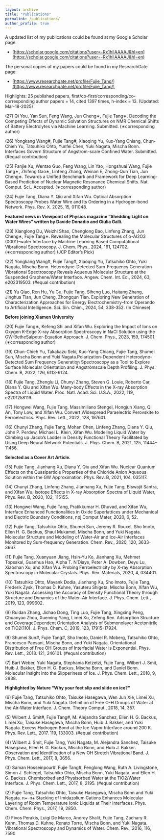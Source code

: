 ```yaml
---
layout: archive
title: "Publications"
permalink: /publications/
author_profile: true
---
```

 A updated list of my publications could be found at my Google Scholar page: 
 * [https://scholar.google.com/citations?user=-Rx1hiIAAAAJ&hl=en](https://scholar.google.com/citations?user=-Rx1hiIAAAAJ&hl=en) 

The personal copies of my papers could be found in my ResearchGate page: 
* [https://www.researchgate.net/profile/Fujie_Tang/](https://www.researchgate.net/profile/Fujie_Tang/)



Highlights: 25 published papers, first/co-first/corresponding/co-corresponding author papers = 14, cited 1397 times, h-index = 13. (Updated: Mar-18-2025)

(27) Qi You, Yan Sun, Feng Wang, Jun Cheng∗, Fujie Tang∗. Decoding the Competing Effects of Dynamic Solvation Structures on NMR Chemical Shifts of Battery Electrolytes via Machine Learning. Submitted. (∗corresponding author)

(26) Yongkang Wang#, Fujie Tang#, Xiaoqing Yu, Kuo-Yang Chiang, Chun-Chieh Yu, Tatsuhiko Ohto, Yunfei Chen, Yuki Nagata, Mischa Bonn. Interfaces Govern Structure of Angstrom-scale Confined Water. Submitted. (#equal contribution)

(25) Fanjie Xu, Wentao Guo, Feng Wang, Lin Yao, Hongshuai Wang, Fujie Tang∗, Zhifeng Gao∗, Linfeng Zhang, Weinan E, Zhong-Qun Tian, Jun Cheng∗. Towards a Unified Benchmark and Framework for Deep Learning-Based Prediction of Nuclear Magnetic Resonance Chemical Shifts. Nat. Comput. Sci.. Accepted. (∗corresponding author)

(24) Fujie Tang, Diana Y. Qiu and Xifan Wu. Optical Absorption Spectroscopy Probes Water Wire and Its Ordering in a Hydrogen-bond Network. Phys. Rev. X. 2025, 15, 011048.

**Featured news in Viewpoint of Physics magazine “Shedding Light on Water Wires” written by Davide Donadio and Giulia Galli.**

(23) Xianglong Du, Weizhi Shao, Chenglong Bao, Linfeng Zhang, Jun Cheng∗, Fujie Tang∗. Revealing the Molecular Structures of α-Al2O3 (0001)-water Interface by Machine Learning Based Computational Vibrational Spectroscopy. J. Chem. Phys., 2024, 161, 124702. (∗corresponding author) (JCP Editor’s Pick)

(22) Yongkang Wang#, Fujie Tang#, Xiaoqing Yu, Tatsuhiko Ohto, Yuki Nagata, Mischa Bonn. Heterodyne-Detected Sum-Frequency Generation Vibrational Spectroscopy Reveals Aqueous Molecular Structure at the Suspended Graphene/Water Interface. Angew. Chem. Int. Ed., 2024, 63, e202319503. (#equal contribution)

(21) Yu Qiao, Ren Hu, Yu Gu, Fujie Tang, Siheng Luo, Haitang Zhang, Jinghua Tian, Jun Cheng, Zhongqun Tian. Exploring New Generation of Characterization Approaches for Energy Electrochemistry–from Operando to Artificial Intelligence. Sci. Sin. Chim., 2024, 54, 338-352. (In Chinese)

**Before joining Xiamen University**

(20) Fujie Tang∗, Kefeng Shi and Xifan Wu. Exploring the Impact of Ions on Oxygen K-Edge X-ray Absorption Spectroscopy in NaCl Solution using the GW-BetheSalpeter-Equation Approach. J. Chem. Phys., 2023, 159, 174501. (∗corresponding author)

(19) Chun-Chieh Yu, Takakazu Seki, Kuo-Yang Chiang, Fujie Tang, Shumei Sun, Mischa Bonn and Yuki Nagata.Polarization-Dependent Heterodyne-Detected Sum Frequency Generation Spectroscopy as a Tool to Explore Surface Molecular Orientation and Ångströmscale Depth Profiling. J. Phys. Chem. B, 2022, 126, 6113-6124.

(18) Fujie Tang, Zhenglu Li, Chunyi Zhang, Steven G. Louie, Roberto Car, Diana Y. Qiu and Xifan Wu. Many-body Effects in the X-ray Absorption Spectra of Liquid Water. Proc. Natl. Acad. Sci. U.S.A., 2022, 119, e2201258119.

(17) Hongwei Wang, Fujie Tang, Massimiliano Stengel, Hongjun Xiang, Qi An, Tony Low, and Xifan Wu. Convert Widespread Paraelectric Perovskite to Ferroelectrics. Phys. Rev. Lett., 2022, 128, 197601.

(16) Chunyi Zhang, Fujie Tang, Mohan Chen, Linfeng Zhang, Diana Y. Qiu, John P. Perdew, Michael L. Klein, Xifan Wu. Modeling Liquid Water by Climbing up Jacob’s Ladder in Density Functional Theory Facilitated by Using Deep Neural Network Potentials. J. Phys. Chem. B, 2021, 125, 11444–11456.

**Selected as a Cover Art Article.**

(15) Fujie Tang, Jianhang Xu, Diana Y. Qiu and Xifan Wu. Nuclear Quantum Effects on the Quasiparticle Properties of the Chloride Anion Aqueous Solution within the GW Approximation. Phys. Rev. B, 2021, 104, 035117.

(14) Chunyi Zhang, Linfeng Zhang, Jianhang Xu, Fujie Tang, Biswajit Santra, and Xifan Wu, Isotope Effects in X-ray Absorption Spectra of Liquid Water, Phys. Rev. B, 2020, 102, 115155.

(13) Hongwei Wang, Fujie Tang, Pratikkumar H. Dhuvad, and Xifan Wu, Interface Enhanced Functionalities in Oxide Superlattices under Mechanical and Electric Boundary Conditions, npj Comput Mater, 2020, 6, 52.

(12) Fujie Tang, Tatsuhiko Ohto, Shumei Sun, Jeremy R. Rouxel, Sho Imoto, Ellen H. G. Backus, Shaul Mukamel, Mischa Bonn, and Yuki Nagata. Molecular Structure and Modeling of Water-Air and Ice-Air Interfaces Monitored by Sum-frequency Generation. Chem. Rev., 2020, 120, 3633-3667.

(11) Fujie Tang, Xuanyuan Jiang, Hsin-Yu Ko, Jianhang Xu, Mehmet Topsakal, Guanhua Hao, Alpha T. N’Diaye, Peter A. Dowben, Deyu Lu, Xiaoshan Xu, and Xifan Wu. Probing Ferroelectricity by X-ray Absorption Spectroscopy in Molecular Crystals. Phys. Rev. Materials, 2020, 4, 034401.

(10) Tatsuhiko Ohto, Mayank Dodia, Jianhang Xu, Sho Imoto, Fujie Tang, Frederik Zysk, Thomas D. Kuhne, Yasuteru Shigeta, Mischa Bonn, Xifan Wu, Yuki Nagata. Accessing the Accuracy of Density Functional Theory through Structure and Dynamics of the Water–Air Interface. J. Phys. Chem. Lett., 2019, 123, 099602.

(9) Ruidan Zhang, Jichao Dong, Ting Luo, Fujie Tang, Xingxing Peng, Chuanyao Zhou, Xueming Yang, Limei Xu, Zefeng Ren. Adsorption Structure and CoverageDependent Orientation Analysis of Submonolayer Acetonitrile on TiO2(110). J. Phys. Chem. C, 2019, 123, 17915-17924.

(8) Shumei Sun#, Fujie Tang#, Sho Imoto, Daniel R. Moberg, Tatsuhiko Ohto, Francesco Paesani, Mischa Bonn, and Yuki Nagata. Orientational Distribution of Free OH Groups of Interfacial Water is Exponential. Phys. Rev. Lett., 2018. 121, 246101. (#equal contribution)

(7) Bart Weber, Yuki Nagata, Stephania Ketzetzi, Fujie Tang, Wilbert J. Smit, Huib J. Bakker, Ellen H. G. Backus, Mischa Bonn, and Daniel Bonn. Molecular Insight into the Slipperiness of Ice. J. Phys. Chem. Lett., 2018, 9, 2838.

**Highlighted by Nature “Why your feet slip and slide on ice?”**
    
(6) Fujie Tang, Tatsuhiko Ohto, Taisuke Hasegawa, Wen Jun Xie, Limei Xu, Mischa Bonn, and Yuki Nagata. Definition of Free O-H Groups of Water at the Air-Water Interface. J. Chem. Theory Comput., 2018, 14, 357.

(5) Wilbert J. Smit#, Fujie Tang#, M. Alejandra Sanchez, Ellen H. G. Backus, Limei Xu, Taisuke Hasegawa, Mischa Bonn, Huib J. Bakker, and Yuki Nagata. Excess Hydrogen Bond at the Ice-Vapor Interface around 200 K. Phys. Rev. Lett., 2017. 119, 133003. (#equal contribution)

(4) Wilbert J. Smit, Fujie Tang, Yuki Nagata, M. Alejandra Sanchez, Taisuke Hasegawa, Ellen H. G. Backus, Mischa Bonn, and Huib J. Bakker. Observation and Identification of a New OH Stretch Vibrational Band. J. Phys. Chem. Lett., 2017, 8, 3656.

(3) Saman Hosseinpour#, Fujie Tang#, Fenglong Wang, Ruth A. Livingstone, Simon J. Schlegel, Tatsuhiko Ohto, Mischa Bonn, Yuki Nagata, and Ellen H. G. Backus. Chemisorbed and Physisorbed Water at the TiO2/Water Interface. J. Phys. Chem. Lett., 2017, 8, 2195. (#equal contribution)

(2) Fujie Tang, Tatsuhiko Ohto, Taisuke Hasegawa, Mischa Bonn and Yuki Nagata. π+–π+ Stacking of Imidazolium Cations Enhances Molecular Layering of Room Temperature Ionic Liquids at Their Interfaces. Phys. Chem. Chem. Phys., 2017, 19, 2850.

(1) Fivos Perakis, Luigi De Marco, Andrey Shalit, Fujie Tang, Zachary R. Kann, Thomas D. Kuhne, Renato Torre, Mischa Bonn, and Yuki Nagata. Vibrational Spectroscopy and Dynamics of Water. Chem. Rev., 2016, 116, 7590